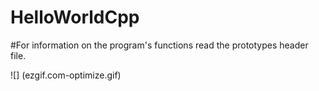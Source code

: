 # HelloWorldCpp

#For information on the program's functions read the prototypes header file.

![] (ezgif.com-optimize.gif)

